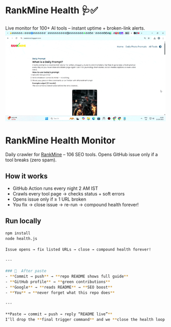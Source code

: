 # RankMine Health 🩺✅
Live monitor for 100+ AI tools – instant uptime + broken-link alerts.  
![Demo](https://github.com/Touseefahmedn/rankmine-health/blob/main/health-demo.gif.gif)

# RankMine Health Monitor
Daily crawler for [RankMine](https://rankmine.blogspot.com) – 106 SEO tools.
Opens GitHub issue only if a tool breaks (zero spam).

## How it works
- GitHub Action runs every night 2 AM IST
- Crawls every tool page → checks status + soft errors
- Opens issue only if ≥ 1 URL broken
- You fix → close issue → re-run → compound health forever!

## Run locally
```bash
npm install
node health.js

Issue opens → fix listed URLs → close → compound health forever!

---

### 🚀  After paste
- **Commit → push** → **repo README shows full guide**  
- **GitHub profile** → **green contributions**  
- **Google** → **reads README** → **SEO boost**  
- **You** → **never forget what this repo does**

---

**Paste → commit → push → reply “README live”**  
I’ll drop the **final trigger command** and we **close the health loop forever!** 🚀

